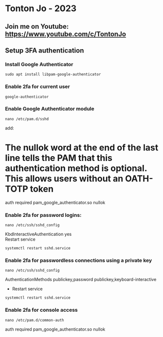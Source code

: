 # Tonton Jo - 2023
## Join me on Youtube: https://www.youtube.com/c/TontonJo


## Setup 3FA authentication

### Install Google Authenticator
```shell
sudo apt install libpam-google-authenticator
```
### Enable 2fa for current user
```shell
google-authenticator
```  
### Enable Google Authenticator module
```shell
nano /etc/pam.d/sshd
```  
add:  
# The nullok word at the end of the last line tells the PAM that this authentication method is optional. This allows users without an OATH-TOTP token
auth required pam_google_authenticator.so nullok

### Enable 2fa for password logins:
```shell
nano /etc/ssh/sshd_config
```
KbdInteractiveAuthentication yes  
Restart service 
```shell
systemctl restart sshd.service
```
### Enable 2fa for passwordless connections using a private key
```shell
nano /etc/ssh/sshd_config
```  
AuthenticationMethods publickey,password publickey,keyboard-interactive
- Restart service 
```shell
systemctl restart sshd.service
```
### Enable 2fa for console access
```ssh
nano /etc/pam.d/common-auth
```  
auth required pam_google_authenticator.so nullok



